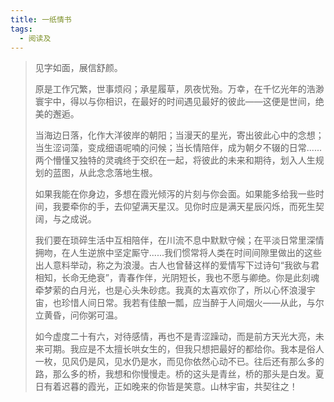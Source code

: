 ```yaml
---
title: 一纸情书
tags:
  - 阅读及
---
```


> 见字如面，展信舒颜。
>
> 原是工作冗繁，世事烦闷；承星履草，夙夜忧殆。万幸，在千忆光年的浩渺寰宇中，得以与你相识，在最好的时间遇见最好的彼此——这便是世间，绝美的邂逅。
>
> 当海边日落，化作大洋彼岸的朝阳；当漫天的星光，寄出彼此心中的念想；当生涩词藻，变成细语呢喃的问候；当长情陪伴，成为朝夕不辍的日常......两个懵懂又独特的灵魂终于交织在一起，将彼此的未来和期待，划入人生规划的蓝图，从此念念落地生根。
>
> 如果我能在你身边，多想在霞光倾泻的片刻与你会面。如果能多给我一些时间，我要牵你的手，去仰望满天星汉。见你时应是满天星辰闪烁，而死生契阔，与之成说。
>
> 我们要在琐碎生活中互相陪伴，在川流不息中默默守候；在平淡日常里深情拥吻，在人生逆旅中坚定厮守......我们惯常将人类在时间间隙里做出的这些出人意料举动，称之为浪漫。古人也曾替这样的爱情写下过诗句“我欲与君相知，长命无绝衰”，青春作伴，光阴短长，我也不愿与卿绝。你是此刻魂牵梦萦的白月光，也是心头朱砂痣。我真的太喜欢你了，所以心怀浪漫宇宙，也珍惜人间日常。我若有佳酿一瓢，应当醉于人间烟火——从此，与尔立黄昏，问你粥可温。
>
> 如今虚度二十有六，对待感情，再也不是青涩躁动，而是前方天光大亮，未来可期。我应是不太擅长哄女生的，但我只想把最好的都给你。我本是俗人一枚，见风仍是风，见水仍是水，而见你依然心动不已。往后还有那么多的路，那么多的桥，我想和你慢慢走。桥的这头是青丝，桥的那头是白发。夏日有着迟暮的霞光，正如晚来的你皆是笑意。山林宇宙，共契往之！

